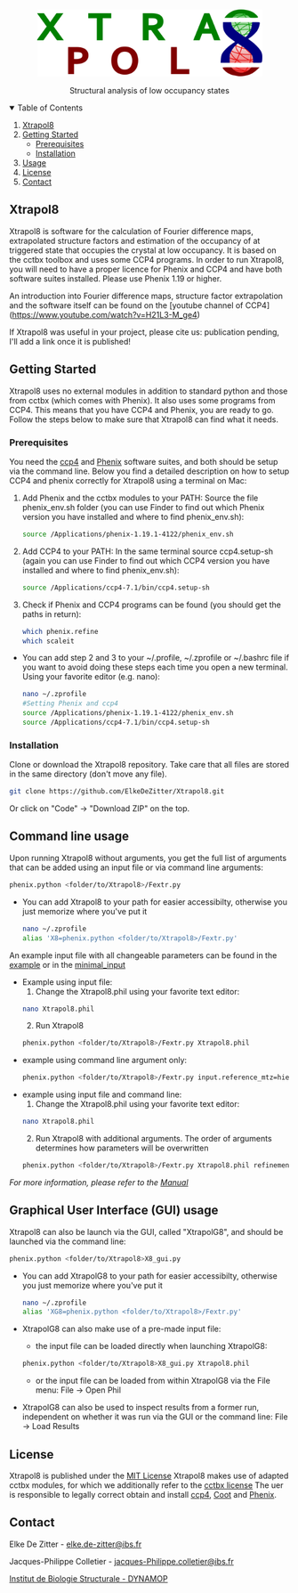 <!-- PROJECT LOGO -->
<br />
<p align="center">
  <a href="https://github.com/ElkeDeZitter/Xtrapol8">
    <img src="Xtrapol8_logo.png" alt="Logo" width="405" height="120">
  </a>

  <p align="center">
    Structural analysis of low occupancy states
  </p>
</p>


<!-- TABLE OF CONTENTS -->
<details open="open">
  <summary>Table of Contents</summary>
  <ol>
    <li>
      <a href="#xtrapol8">Xtrapol8</a>
    </li>
    <li>
      <a href="#getting-started">Getting Started</a>
      <ul>
        <li><a href="#prerequisites">Prerequisites</a></li>
        <li><a href="#installation">Installation</a></li>
      </ul>
    </li>
    <li><a href="#usage">Usage</a></li>
    <li><a href="#license">License</a></li>
    <li><a href="#contact">Contact</a></li>
  </ol>
</details>



<!-- ABOUT THE PROJECT -->
## Xtrapol8

<!-- [![Product Name Screen Shot][product-screenshot]](https://example.com) -->

Xtrapol8 is software for the calculation of Fourier difference maps, extrapolated structure factors and estimation of the occupancy of at triggered state that occupies the crystal at low occupancy. It is based on the cctbx toolbox and uses some CCP4 programs. In order to run Xtrapol8, you will need to have a proper licence for Phenix and CCP4 and have both software suites installed. Please use Phenix 1.19 or higher.

An introduction into Fourier difference maps, structure factor extrapolation and the software itself can be found on the [youtube channel of CCP4] (https://www.youtube.com/watch?v=H21L3-M_ge4)

If Xtrapol8 was useful in your project, please cite us: publication pending, I'll add a link once it is published!

<!-- GETTING STARTED -->
## Getting Started

Xtrapol8 uses no external modules in addition to standard python and those from cctbx (which comes with Phenix). It also uses some programs from CCP4. This means that you have CCP4 and Phenix, you are ready to go. Follow the steps below to make sure that Xtrapol8 can find what it needs.

### Prerequisites

You need the [ccp4](https://www.ccp4.ac.uk) and [Phenix](https://www.phenix-online.org) software suites, and both should be setup via the command line. Below you find a detailed description on how to setup CCP4 and phenix correctly for Xtrapol8 using a terminal on Mac:
1. Add Phenix and the cctbx modules to your PATH: Source the file phenix_env.sh folder (you can use Finder to find out which Phenix version you have installed and where to find phenix_env.sh):
   ```sh
   source /Applications/phenix-1.19.1-4122/phenix_env.sh
   ```
2. Add CCP4 to your PATH: In the same terminal source ccp4.setup-sh (again you can use Finder to find out which CCP4 version you have installed and where to find phenix_env.sh):
   ```sh
   source /Applications/ccp4-7.1/bin/ccp4.setup-sh
   ```
3. Check if Phenix and CCP4 programs can be found (you should get the paths in return):
   ```sh
   which phenix.refine
   which scaleit
   ```
* You can add step 2 and 3 to your ~/.profile, ~/.zprofile or ~/.bashrc file if you want to avoid doing these steps each time you open a new terminal. Using your favorite editor (e.g. nano):
   ```sh
   nano ~/.zprofile
   #Setting Phenix and ccp4
   source /Applications/phenix-1.19.1-4122/phenix_env.sh
   source /Applications/ccp4-7.1/bin/ccp4.setup-sh
   ```
   
### Installation

Clone or download the Xtrapol8 repository. Take care that all files are stored in the same directory (don't move any file).
   ```sh
   git clone https://github.com/ElkeDeZitter/Xtrapol8.git
   ```
Or click on "Code" -> "Download ZIP" on the top.

<!-- USAGE EXAMPLES -->
## Command line usage

Upon running Xtrapol8 without arguments, you get the full list of arguments that can be added using an input file or via command line arguments:
   ```sh
   phenix.python <folder/to/Xtrapol8>/Fextr.py
   ```
   
* You can add Xtrapol8 to your path for easier accessibilty, otherwise you just memorize where you've put it
   ```sh
   nano ~/.zprofile
   alias 'X8=phenix.python <folder/to/Xtrapol8>/Fextr.py'
   ```
   
An example input file with all changeable parameters can be found in the [example](https://github.com/ElkeDeZitter/Xtrapol8/blob/master/Xtrapol8_example.phil) or in the [minimal_input](https://github.com/ElkeDeZitter/Xtrapol8/blob/master/Xtrapol8_minimal.phil)

* Example using input file:
  1. Change the Xtrapol8.phil using your favorite text editor:
   ```sh
   nano Xtrapol8.phil
   ```
  2. Run Xtrapol8
  ```sh
  phenix.python <folder/to/Xtrapol8>/Fextr.py Xtrapol8.phil
  ```
* example using command line argument only:
  ```sh
  phenix.python <folder/to/Xtrapol8>/Fextr.py input.reference_mtz=hiephiep.mtz input.triggered_mtz=hieperdepiep.mtz input.model_pdb=hoera.pdb input.additional_files=jeej.cif input.additional_files=another.cif occupancies.list_occ=0.1,0.3,0.5 f_and_maps.f_extrapolated_and_maps=qfextr,qfgenick map_explorer.peak_integration_floor=3.5 map_explorer.peak_detection_threshold=4 output.outdir=fancy_party
  ```
* example using input file and command line:
  1. Change the Xtrapol8.phil using your favorite text editor:
   ```sh
   nano Xtrapol8.phil
   ```
  2. Run Xtrapol8 with additional arguments. The order of arguments determines how parameters will be overwritten
  ```sh
  phenix.python <folder/to/Xtrapol8>/Fextr.py Xtrapol8.phil refinement.phenix_keywords.refine.cycles=3
  ```
  
_For more information, please refer to the [Manual](https://github.com/ElkeDeZitter/Xtrapol8/blob/master/Xtrapol8_Command_Line_Manual.pdf)_

## Graphical User Interface (GUI) usage

Xtrapol8 can also be launch via the GUI, called "XtrapolG8", and should be launched via the command line:
  ```sh
  phenix.python <folder/to/Xtrapol8>X8_gui.py
  ```
* You can add XtrapolG8 to your path for easier accessibilty, otherwise you just memorize where you've put it
   ```sh
   nano ~/.zprofile
   alias 'XG8=phenix.python <folder/to/Xtrapol8>/Fextr.py'
   ```
   
* XtrapolG8 can also make use of a pre-made input file:
  * the input file can be loaded directly when launching XtrapolG8:
  ```sh
  phenix.python <folder/to/Xtrapol8>X8_gui.py Xtrapol8.phil
  ```
  * or the input file can be loaded from within XtrapolG8 via the File menu:
  File -> Open Phil
  
* XtrapolG8 can also be used to inspect results from a former run, independent on whether it was run via the GUI or the command line:
  File -> Load Results
  

<!-- LICENSE -->
## License

Xtrapol8 is published under the [MIT License](https://github.com/ElkeDeZitter/Xtrapol8/blob/main/LICENSE)
Xtrapol8 makes use of adapted cctbx modules, for which we additionally refer to the [cctbx license](https://github.com/cctbx/cctbx_project/blob/master/LICENSE.txt)
The uer is responsible to legally correct obtain and install [ccp4](http://www.ccp4.ac.uk/download/), [Coot](http://www.ccp4.ac.uk/download/) and [Phenix](http://www.phenix-online.org/download/).

<!-- CONTACT -->
## Contact

Elke De Zitter - elke.de-zitter@ibs.fr

<!-- Nicolas Coquelle -  nicolas.coquelle@esrf.fr -->

<!-- Thomas Barends - Thomas.Barends@mpimf-heidelberg.mpg.de -->

Jacques-Philippe Colletier - jacques-Philippe.colletier@ibs.fr

[Institut de Biologie Structurale - DYNAMOP](https://www.ibs.fr/research/research-groups/dynamics-and-kinetics-of-molecular-processes-group-m-weik/)

